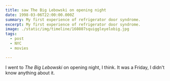 ```yaml
---
title: saw The Big Lebowski on opening night
date: 1998-03-06T22:00:00.000Z
summary: My first experience of refrigerator door syndrome.
excerpt: My first experience of refrigerator door syndrome.
image: ./static/img/timeline/160807squiggleyelobig.jpg
tags:
  - post 
  - NYC
  - movies

---
```


I went to _The Big Lebowski_ on opening night, I think. It was a Friday, I didn't know anything about it.  

